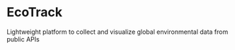 # EcoTrack
Lightweight platform to collect and visualize global environmental data from public APIs

